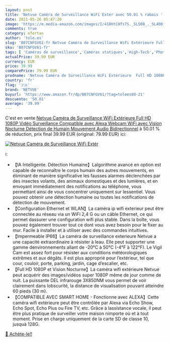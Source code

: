 ```yaml
---
layout: post
title: 'Netvue Caméra de Surveillance WiFi Extér avec 50.01 % rabais '
date: 2021-05-26 05:47:20
image: 'https://m.media-amazon.com/images/I/418HtCHfs7S._SL500_._SL400_.jpg'
comments: true
category: ofertas
author: 'tole.es'
slug: 'B07CNFGV61-fr Netvue Caméra de Surveillance WiFi Extérieure Full HD...'
sku: 'B07CNFGV61-fr'
tags: [ 'Caméras de surveillance','Caméras statiques','High-Tech','Photo et caméscopes','netvue', ]
actualPrice: 39.99 EUR
currency: EUR
price: 39.99
comparePrice: 79.99 EUR
prodname: 'Netvue Caméra de Surveillance WiFi Extérieure  Full HD 1080P Vidéo Surveillance Compatible avec Alexa  Webcam WiFi avec Vision Nocturne  Détection de Humain Mouvement  Audio Bidirectionnel'
country: 'fr'
flag: '🇫🇷'
brand: 'NETVUE'
buyurl: 'https://www.amazon.fr/dp/B07CNFGV61/?tag=tolees0d-21'
descuento: '50.01'
average: '39.99'
---
```


C'est en vente [Netvue Caméra de Surveillance WiFi Extérieure  Full HD 1080P Vidéo Surveillance Compatible avec Alexa  Webcam WiFi avec Vision Nocturne  Détection de Humain Mouvement  Audio Bidirectionnel](https://www.amazon.fr/dp/B07CNFGV61/?tag=tolees0d-21)  à  50.01 % de réduction, prix final  39.99 EUR (original: 79.99 EUR) ici:

[![Netvue Caméra de Surveillance WiFi Extér](https://m.media-amazon.com/images/I/418HtCHfs7S._SL500_._SL400_.jpg)](https://www.amazon.fr/dp/B07CNFGV61/?tag=tolees0d-21)

ℹ️:

- 【IA Intelligente. Détection Humaine】Lalgorithme avancé en option est capable de reconnaître le corps humain des autres mouvements, en éliminant de manière significative les fausses alarmes déclenchées par des insectes volants, des animaux domestiques et des lumières, et en envoyant immédiatement des notifications au téléphone, vous permettant ainsi de vous concentrer uniquement sur lessentiel. Vous pouvez obtenir une détection humaine ou toutes les notifications de détection de mouvement.
- 【Configuration Ethernet et WLAN】La caméra ip wifi exterieur peut être connectée au réseau via un WiFi 2,4 G ou un câble Ethernet, ce qui permet dassurer une configuration wifi plus stable. Dans la boîte, vous pouvez également trouver tout ce dont vous avez besoin pour le fixer au mur. Facile à installer et à utiliser avec des commandes intuitives.
- 【Impermeable IP66】La caméra de surveillance exterieure Netvue a une capacité extraordinaire à résister à leau. Elle peut supporter une gamme denvironnements allant de -20°C à 50°C (-4°F à 122°F). Le Vigil Cam est assez fort pour résister aux conditions météorologiques extrêmes et aux dégâts. Il est plus approprié pour l’extérieur, tel que cour, couloir, porte, parking, jardin, cage d’escalier, etc.
- 【Full HD 1080P et Vision Nocturne】La caméra wifi extérieure Netvue peut acquérir des images/vidéos super 1080P même de jour comme de nuit. La puissante DEL infrarouge 3X850NM vous permet de voir clairement dans lobscurité, la distance de visualisation pouvant atteindre 60 pieds (30 m).
- 【COMPATIBLE AVEC SMART HOME - Fonctionne avec ALEXA】Cette caméra wifi extérieure peut être contrôlée par Alexa via Echo Show, Echo Spot, Echo Plus ou Fire TV, etc. Grâce à lassistance vocale, il peut être plus pratique de surveiller votre maison nimporte où et à tout moment. Prise en charge uniquement de la carte SD de classe 10, jusquà 128G.

[🛒 Achète-le!!](https://www.amazon.fr/dp/B07CNFGV61/?tag=tolees0d-21)

